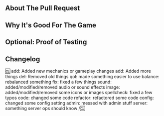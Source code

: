 <!-- Write **BELOW** The Headers and **ABOVE** The comments else it may not be viewable. -->
<!-- You can view Contributing.MD for a detailed description of the pull request process. -->

## About The Pull Request

<!-- Describe The Pull Request. Please be sure every change is documented or this can delay review and even discourage maintainers from merging your PR! -->

## Why It's Good For The Game

<!-- Argue for the merits of your changes and how they benefit the game, especially if they are controversial and/or far reaching. If you can't actually explain WHY what you are doing will improve the game, then it probably isn't good for the game in the first place. -->

## Optional:  Proof of Testing

<!-- Maintainers are more likely to merge your PR if you provide proof of testing here. -->

## Changelog

<!-- If your PR modifies aspects of the game that can be concretely observed by players or admins you should add a changelog. If your change does NOT meet this description, remove this section. Be sure to properly mark your PRs to prevent unnecessary GBP loss. You can read up on GBP and it's effects on PRs in the tgstation guides for contributors. Please note that maintainers freely reserve the right to remove and add tags should they deem it appropriate. You can attempt to finagle the system all you want, but it's best to shoot for clear communication right off the bat. -->

:cl:
add: Added new mechanics or gameplay changes
add: Added more things
del: Removed old things
qol: made something easier to use
balance: rebalanced something
fix: fixed a few things
sound: added/modified/removed audio or sound effects
image: added/modified/removed some icons or images
spellcheck: fixed a few typos
code: changed some code
refactor: refactored some code
config: changed some config setting
admin: messed with admin stuff
server: something server ops should know
/:cl:

<!-- Both :cl:'s are required for the changelog to work! You can put your name to the right of the first :cl: if you want to overwrite your GitHub username as author ingame. -->
<!-- You can use multiple of the same prefix (they're only used for the icon ingame) and delete the unneeded ones. Despite some of the tags, changelogs should generally represent how a player might be affected by the changes rather than a summary of the PR's contents. -->
